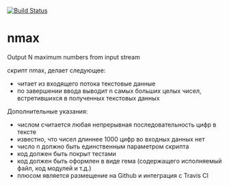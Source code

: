 [![Build Status](https://travis-ci.org/neverovda/nmax.svg?branch=master)](https://travis-ci.org/neverovda/nmax)

# nmax
Output N maximum numbers from input stream

скрипт nmax, делает следующее: 
* читает из входящего потока текстовые данные
* по завершении ввода выводит n самых больших целых чисел, встретившихся в полученных текстовых данных

Дополнительные указания: 
* числом считается любая непрерывная последовательность цифр в тексте
* известно, что чисел длиннее 1000 цифр во входных данных нет
* число n должно быть единственным параметром скрипта
* код должен быть покрыт тестами
* код должен быть оформлен в виде гема (содержащего исполняемый файл, код модулей и т.д.)
* плюсом является размещение на Github и интеграция с Travis CI
